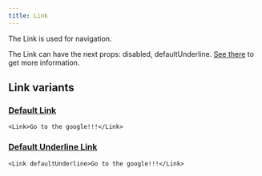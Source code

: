 ```yaml
---
title: Link
---
```


The Link is used for navigation.

The Link can have the next props: disabled, defaultUnderline. [See there](/storybook/?path=/docs/core-link--docs) to get more information.

## Link variants

### [Default Link](/storybook/?path=/story/core-link--default-link)

```tsx
<Link>Go to the google!!!</Link>
```

### [Default Underline Link](/storybook/?path=/story/core-link--default-underline-link)

```tsx
<Link defaultUnderline>Go to the google!!!</Link>
```
